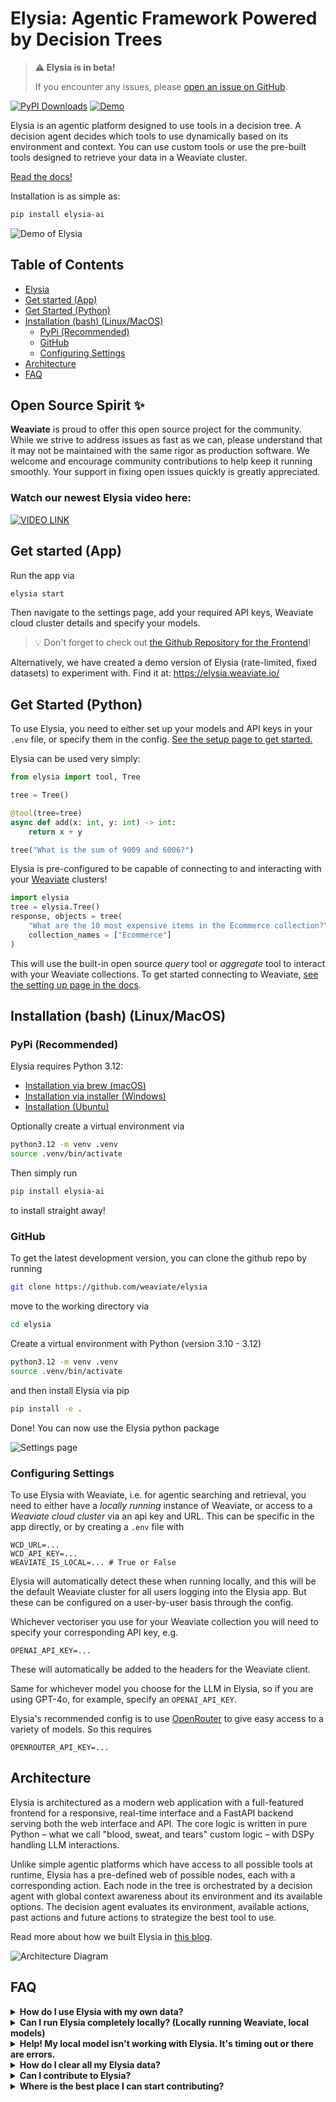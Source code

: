 # Elysia: Agentic Framework Powered by Decision Trees

> **⚠️ Elysia is in beta!**
>
> If you encounter any issues, please [open an issue on GitHub](https://github.com/weaviate/elysia/issues).

[![PyPI Downloads](https://static.pepy.tech/badge/elysia-ai)](https://pepy.tech/projects/elysia-ai) [![Demo](https://img.shields.io/badge/Check%20out%20the%20demo!-yellow?&style=flat-square&logo=react&logoColor=white)](https://elysia.weaviate.io/)

Elysia is an agentic platform designed to use tools in a decision tree. A decision agent decides which tools to use dynamically based on its environment and context. You can use custom tools or use the pre-built tools designed to retrieve your data in a Weaviate cluster.

[Read the docs!](https://weaviate.github.io/elysia/)

Installation is as simple as:
```bash
pip install elysia-ai
```

![Demo of Elysia](https://github.com/weaviate/elysia/blob/main/img/elysia.gif)

## Table of Contents

- [Elysia](#elysia-agentic-framework-powered-by-decision-trees)
- [Get started (App)](#get-started-app)
- [Get Started (Python)](#get-started-python)
- [Installation (bash) (Linux/MacOS)](#installation-bash-linuxmacos)
  - [PyPi (Recommended)](#pypi-recommended)
  - [GitHub](#github)
  - [Configuring Settings](#configuring-settings)
- [Architecture](#architecture)
- [FAQ](#faq)


## Open Source Spirit ✨

**Weaviate** is proud to offer this open source project for the community. While we strive to address issues as fast as we can, please understand that it may not be maintained with the same rigor as production software. We welcome and encourage community contributions to help keep it running smoothly. Your support in fixing open issues quickly is greatly appreciated.

### Watch our newest Elysia video here:

[![VIDEO LINK](https://github.com/weaviate/elysia/blob/main/img/thumbnail.png)](https://youtu.be/PhCrlpUwEhU?si=rnJVBziKTEdPJiKz)


## Get started (App)

Run the app via

```bash
elysia start
```
Then navigate to the settings page, add your required API keys, Weaviate cloud cluster details and specify your models.

> 💡 Don't forget to check out [the Github Repository for the Frontend](https://github.com/weaviate/elysia-frontend)!

Alternatively, we have created a demo version of Elysia (rate-limited, fixed datasets) to experiment with. Find it at: https://elysia.weaviate.io/

## Get Started (Python)

To use Elysia, you need to either set up your models and API keys in your `.env` file, or specify them in the config. [See the setup page to get started.](https://weaviate.github.io/elysia/setting_up/)

Elysia can be used very simply:
```python
from elysia import tool, Tree

tree = Tree()

@tool(tree=tree)
async def add(x: int, y: int) -> int:
    return x + y

tree("What is the sum of 9009 and 6006?")
```

Elysia is pre-configured to be capable of connecting to and interacting with your [Weaviate](https://weaviate.io/deployment/serverless) clusters!
```python
import elysia
tree = elysia.Tree()
response, objects = tree(
    "What are the 10 most expensive items in the Ecommerce collection?",
    collection_names = ["Ecommerce"]
)
```
This will use the built-in open source _query_ tool or _aggregate_ tool to interact with your Weaviate collections. To get started connecting to Weaviate, [see the setting up page in the docs](https://weaviate.github.io/elysia/setting_up/).

## Installation (bash) (Linux/MacOS)

### PyPi (Recommended)

Elysia requires Python 3.12:
- [Installation via brew (macOS)](https://formulae.brew.sh/formula/python@3.12)
- [Installation via installer (Windows)](https://www.python.org/downloads/release/python-3120/)
- [Installation (Ubuntu)](https://ubuntuhandbook.org/index.php/2023/05/install-python-3-12-ubuntu/)

Optionally create a virtual environment via
```bash
python3.12 -m venv .venv
source .venv/bin/activate
```

Then simply run 
```bash
pip install elysia-ai
```
to install straight away!

### GitHub

To get the latest development version, you can clone the github repo by running
```bash
git clone https://github.com/weaviate/elysia
```
move to the working directory via
```bash
cd elysia
```
Create a virtual environment with Python (version 3.10 - 3.12)
```bash
python3.12 -m venv .venv
source .venv/bin/activate
```
and then install Elysia via pip
```bash
pip install -e .
```
Done! You can now use the Elysia python package

![Settings page](https://github.com/weaviate/elysia/blob/main/img/config.png)

### Configuring Settings

To use Elysia with Weaviate, i.e. for agentic searching and retrieval, you need to either have a *locally running* instance of Weaviate, or access to a *Weaviate cloud cluster* via an api key and URL. This can be specific in the app directly, or by creating a `.env` file with
```
WCD_URL=...
WCD_API_KEY=...
WEAVIATE_IS_LOCAL=... # True or False
```
Elysia will automatically detect these when running locally, and this will be the default Weaviate cluster for all users logging into the Elysia app. But these can be configured on a user-by-user basis through the config.

Whichever vectoriser you use for your Weaviate collection you will need to specify your corresponding API key, e.g.
```
OPENAI_API_KEY=...
```
These will automatically be added to the headers for the Weaviate client.

Same for whichever model you choose for the LLM in Elysia, so if you are using GPT-4o, for example, specify an `OPENAI_API_KEY`.

Elysia's recommended config is to use [OpenRouter](https://openrouter.ai/) to give easy access to a variety of models. So this requires
```
OPENROUTER_API_KEY=...
```

## Architecture

Elysia is architectured as a modern web application with a full-featured frontend for a responsive, real-time interface and a FastAPI backend serving both the web interface and API. The core logic is written in pure Python – what we call "blood, sweat, and tears" custom logic – with DSPy handling LLM interactions. 

Unlike simple agentic platforms which have access to all possible tools at runtime, Elysia has a pre-defined web of possible nodes, each with a corresponding action. Each node in the tree is orchestrated by a decision agent with global context awareness about its environment and its available options. The decision agent evaluates its environment, available actions, past actions and future actions to strategize the best tool to use.

Read more about how we built Elysia in [this blog](https://weaviate.io/blog/elysia-agentic-rag).

![Architecture Diagram](https://github.com/weaviate/elysia/blob/main/img/architecture.png)

## FAQ

<details>
<summary><b>How do I use Elysia with my own data?</b></summary>

You can connect to your own Weaviate cloud cluster, which will automatically identify any collections that exist in the cluster.

Collections require being _preprocessed_ for Elysia. In the app, you just click the 'analyze' button in the Data tab. In Python you can do:

```python
from elysia.preprocessing.collection import preprocess

preprocess(collection_names=["YourCollectionName"])
```

</details>


<details>
<summary><b>Can I run Elysia completely locally? (Locally running Weaviate, local models)</b></summary>

Yes!

You can connect to a locally running Weaviate instance in Docker, and connect to Ollama for locally running language models.
[See the setup page to get started.](https://weaviate.github.io/elysia/setting_up/)

</details>

<details>
<summary><b>Help! My local model isn't working with Elysia. It's timing out or there are errors.</b></summary>

Elysia works with quite long context, so some smaller models will struggle with this - it will either take a very long time to complete or the model will error to output the correct structured response.

For a complete guide and troubleshooting, [see this page of the documentation](https://weaviate.github.io/elysia/Advanced/local_models/).

</details>

<details>
<summary><b>How do I clear all my Elysia data?</b></summary>

Everything Elysia doesn't store locally will be a collection in your Weaviate cluster. You can delete any collections that start with `ELYSIA_` to reset all your Elysia data.

For example, in Python:
```python
from elysia.util.client import ClientManager()
with ClientManager().connect_to_client() as client:
    for collection_name in client.collections.list_all():
        if collection_name.startswith("ELYSIA_"):
            client.collections.delete(collection_name)
```
</details>


<details>

<summary><b>Can I contribute to Elysia?</b></summary>

Elysia is **fully open source**, so yes of course you can! Clone and create a new branch of Elysia via
```bash
git clone https://github.com/weaviate/elysia
git checkout -b <branch_name>
```
Make your changes, push them to your branch, go to GitHub and submit a pull request.

</details>


<details>
<summary><b>Where is the best place I can start contributing?</b></summary>

There are no 'huge' new features we are planning for Elysia (for the moment). You could start with creating a new tool, or multiple new tools to create a custom workflow for something specific. Look for pain points you experience from your user journey and find what exactly is causing these. Then try to fix them or create an alternative way of doing things!

</details>
